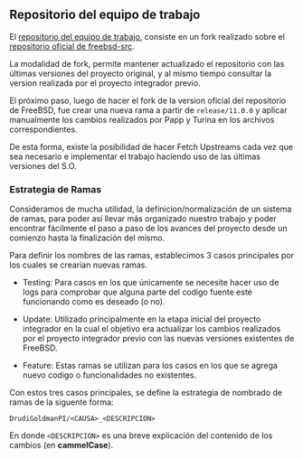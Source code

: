 ## Repositorio del equipo de trabajo

El [repositorio del equipo de trabajo][repo-fork], consiste en un fork realizado sobre el [repositorio oficial de freebsd-src][repo-freebsd].

La modalidad de fork, permite mantener actualizado el repositorio con las últimas versiones del proyecto original, y al mismo tiempo consultar la version realizada por el proyecto integrador previo.

El próximo paso, luego de hacer el fork de la version oficial del repositorio de FreeBSD, fue crear una nueva rama a partir de `release/11.0.0` y aplicar manualmente los cambios realizados por Papp y Turina en los archivos correspondientes.

De esta forma, existe la posibilidad de hacer Fetch Upstreams cada vez que sea necesario e implementar el trabajo haciendo uso de las últimas versiones del S.O.

### Estrategia de Ramas

Consideramos de mucha utilidad, la definicion/normalización de un sistema de ramas, para poder así llevar más organizado nuestro trabajo y poder encontrar fácilmente el paso a paso de los avances del proyecto desde un comienzo hasta la finalización del mismo.

Para definir los nombres de las ramas, establecimos 3 casos principales por los cuales se crearían nuevas ramas.

- Testing: Para casos en los que únicamente se necesite hacer uso de logs para comprobar que alguna parte del codigo fuente esté funcionando como es deseado (o no).

- Update: Utilizado principalmente en la etapa inicial del proyecto integrador en la cual el objetivo era actualizar los cambios realizados por el proyecto integrador previo con las nuevas versiones existentes de FreeBSD.

- Feature: Estas ramas se utilizan para los casos en los que se agrega nuevo codigo o funcionalidades no existentes.

Con estos tres casos principales, se define la estrategia de nombrado de ramas de la siguente forma:

```
DrudiGoldmanPI/<CAUSA>_<DESCRIPCION>
```

En donde `<DESCRIPCION>` es una breve explicación del contenido de los cambios (en **cammelCase**).

<!-- Global variables -->

[repo-fork]: https://github.com/drudilea/freebsd-src/
[repo-freebsd]: https://github.com/freebsd/freebsd-src
